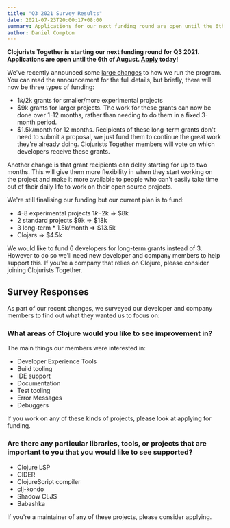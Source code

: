 ```yaml
---
title: "Q3 2021 Survey Results"
date: 2021-07-23T20:00:17+08:00
summary: Applications for our next funding round are open until the 6th of August.
author: Daniel Compton
---
```


**Clojurists Together is starting our next funding round for Q3 2021. Applications are open until the 6th of August. [Apply](/open-source/) today!**

We've recently announced some [large changes](/news/the-next-phase-of-clojurists-together/) to how we run the program. You can read the announcement for the full details, but briefly, there will now be three types of funding:

* $1k/$2k grants for smaller/more experimental projects
* $9k grants for larger projects. The work for these grants can now be done over 1-12 months, rather than needing to do them in a fixed 3-month period.
* $1.5k/month for 12 months. Recipients of these long-term grants don't need to submit a proposal, we just fund them to continue the great work they're already doing. Clojurists Together members will vote on which developers receive these grants.

Another change is that grant recipients can delay starting for up to two months. This will give them more flexibility in when they start working on the project and make it more available to people who can't easily take time out of their daily life to work on their open source projects.

We're still finalising our funding but our current plan is to fund:

* 4-8 experimental projects $1k-$2k => $8k
* 2 standard projects $9k => $18k
* 3 long-term * 1.5k/month => $13.5k
* Clojars => $4.5k

We would like to fund 6 developers for long-term grants instead of 3. However to do so we'll need new developer and company members to help support this. If you're a company that relies on Clojure, please consider joining Clojurists Together.

## Survey Responses

As part of our recent changes, we surveyed our developer and company members to find out what they wanted us to focus on:

### What areas of Clojure would you like to see improvement in?

The main things our members were interested in:

- Developer Experience Tools
- Build tooling
- IDE support
- Documentation
- Test tooling
- Error Messages
- Debuggers

If you work on any of these kinds of projects, please look at applying for funding.

### Are there any particular libraries, tools, or projects that are important to you that you would like to see supported?

- Clojure LSP
- CIDER
- ClojureScript compiler
- clj-kondo
- Shadow CLJS
- Babashka

If you're a maintainer of any of these projects, please consider applying.

